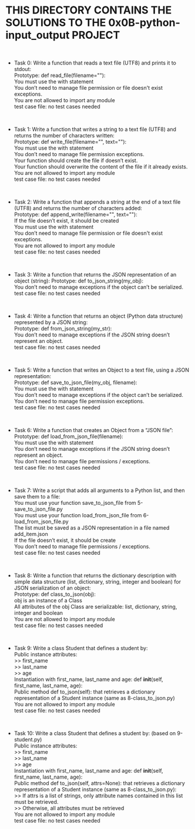 # THIS DIRECTORY CONTAINS THE SOLUTIONS TO THE 0x0B-python-input_output PROJECT
<br>

* Task 0: Write a function that reads a text file (UTF8) and prints it to stdout: <br>
	Prototype: def read_file(filename=""): <br>
	You must use the with statement <br>
	You don’t need to manage file permission or file doesn't exist exceptions. <br>
	You are not allowed to import any module <br>
	test case file: no test cases needed <br>
<br>

* Task 1: Write a function that writes a string to a text file (UTF8) and returns the number of characters written: <br>
	Prototype: def write_file(filename="", text=""): <br>
	You must use the with statement <br>
	You don’t need to manage file permission exceptions. <br>
	Your function should create the file if doesn’t exist. <br>
	Your function should overwrite the content of the file if it already exists. <br>
	You are not allowed to import any module <br>
	test case file: no test cases needed <br>
<br>

* Task 2: Write a function that appends a string at the end of a text file (UTF8) and returns the number of characters added: <br>
	Prototype: def append_write(filename="", text=""): <br>
	If the file doesn’t exist, it should be created <br>
	You must use the with statement <br>
	You don’t need to manage file permission or file doesn't exist exceptions. <br>
	You are not allowed to import any module <br>
	test case file: no test cases needed <br>
<br>

* Task 3: Write a function that returns the JSON representation of an object (string):
	Prototype: def to_json_string(my_obj): <br>
	You don’t need to manage exceptions if the object can’t be serialized. <br>
	test case file: no test cases needed <br>
<br>

* Task 4: Write a function that returns an object (Python data structure) represented by a JSON string: <br>
	Prototype: def from_json_string(my_str): <br>
	You don’t need to manage exceptions if the JSON string doesn’t represent an object. <br>
	test case file: no test cases needed <br>
<br>

* Task 5: Write a function that writes an Object to a text file, using a JSON representation: <br>
	Prototype: def save_to_json_file(my_obj, filename): <br>
	You must use the with statement <br>
	You don’t need to manage exceptions if the object can’t be serialized. <br>
	You don’t need to manage file permission exceptions. <br>
	test case file: no test cases needed <br>
<br>

* Task 6: Write a function that creates an Object from a “JSON file”: <br>
	Prototype: def load_from_json_file(filename): <br>
	You must use the with statement <br>
	You don’t need to manage exceptions if the JSON string doesn’t represent an object. <br>
	You don’t need to manage file permissions / exceptions. <br>
	test case file: no test cases needed <br>
<br>

* Task 7: Write a script that adds all arguments to a Python list, and then save them to a file: <br>
	You must use your function save_to_json_file from 5-save_to_json_file.py <br>
	You must use your function load_from_json_file from 6-load_from_json_file.py <br>
	The list must be saved as a JSON representation in a file named add_item.json <br>
	If the file doesn’t exist, it should be create <br>
	You don’t need to manage file permissions / exceptions. <br>
	test case file: no test cases needed <br>
<br>

* Task 8: Write a function that returns the dictionary description with simple data structure (list, dictionary, string, integer and boolean) for JSON serialization of an object: <br>
	Prototype: def class_to_json(obj): <br>
	obj is an instance of a Class <br>
	All attributes of the obj Class are serializable: list, dictionary, string, integer and boolean <br>
	You are not allowed to import any module <br>
	test case file: no test casses needed <br>
<br>

* Task 9: Write a class Student that defines a student by: <br>
	Public instance attributes: <br>
		>> first_name <br>
		>> last_name <br>
		>> age <br>
	Instantiation with first_name, last_name and age: def __init__(self, first_name, last_name, age): <br>
	Public method def to_json(self): that retrieves a dictionary representation of a Student instance (same as 8-class_to_json.py) <br>
	You are not allowed to import any module <br>
	test case file: no test cases needed <br>
<br>

* Task 10: Write a class Student that defines a student by: (based on 9-student.py) <br>
	Public instance attributes: <br>
		>> first_name <br>
		>> last_name <br>
		>> age <br>
	Instantiation with first_name, last_name and age: def __init__(self, first_name, last_name, age): <br>
	Public method def to_json(self, attrs=None): that retrieves a dictionary representation of a Student instance (same as 8-class_to_json.py): <br>
		>> If attrs is a list of strings, only attribute names contained in this list must be retrieved. <br>
		>> Otherwise, all attributes must be retrieved <br>
	You are not allowed to import any module <br>
	test case file: no test cases needed <br>
<br>



